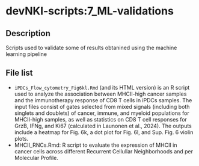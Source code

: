 # devNKI-scripts:7\_ML-validations

## Description

Scripts used to validate some of results obtanined using the machine learning pipeline

## File list

- `iPDCs_Flow_cytometry_Fig6kl.Rmd` (and its HTML version) is an R script used to analyze the association between MHCII-high cancer samples and the immunotherapy response of CD8 T cells in iPDCs samples. The input files consist of gates selected from mixed signals (including both singlets and doublets) of cancer, immune, and myeloid populations for MHCII-high samples, as well as statistics on CD8 T cell responses for GrzB, IFNg, and Ki67 (calculated in Launonen et al., 2024). The outputs include a heatmap for Fig. 6k, a dot plot for Fig. 6l, and Sup. Fig. 6 violin plots.
- MHCII\_RNCs.Rmd: R script to evaluate the expression of MHCII in cancer cells across different Recurrent Cellullar Neighborhoods and per Molecular Profile.
